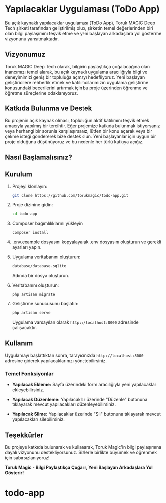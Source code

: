 # Yapılacaklar Uygulaması (ToDo App)

Bu açık kaynaklı yapılacaklar uygulaması (ToDo App), Toruk MAGIC Deep Tech şirketi tarafından geliştirilmiş olup, şirketin temel değerlerinden biri olan bilgi paylaşımını teşvik etme ve yeni başlayan arkadaşlara yol gösterme vizyonunu yansıtmaktadır.

## Vizyonumuz 

Toruk MAGIC Deep Tech olarak, bilginin paylaştıkça çoğalacağına olan inancımızı temel alarak, bu açık kaynaklı uygulama aracılığıyla bilgi ve deneyimimizi geniş bir topluluğa açmayı hedefliyoruz. Yeni başlayan geliştiricilere rehberlik etmek ve katılımcılarımızın uygulama geliştirme konusundaki becerilerini artırmak için bu proje üzerinden öğrenme ve öğretme süreçlerine odaklanıyoruz.

## Katkıda Bulunma ve Destek

Bu projenin açık kaynak olması, topluluğun aktif katılımını teşvik etmek amacıyla yapılmış bir tercihtir. Eğer projemize katkıda bulunmak istiyorsanız veya herhangi bir sorunla karşılaşırsanız, lütfen bir konu açarak veya bir çekme isteği göndererek bize destek olun. Yeni başlayanlar için uygun bir proje olduğunu düşünüyoruz ve bu nedenle her türlü katkıya açığız.

## Nasıl Başlamalısınız?

## Kurulum

1. Projeyi klonlayın:

   ```bash
   git clone https://github.com/torukmagic/todo-app.git
   ```

2. Proje dizinine gidin:

   ```bash
   cd todo-app
   ```

3. Composer bağımlılıklarını yükleyin:

   ```bash
   composer install
   ```

4. .env.example dosyasını kopyalayarak .env dosyasını oluşturun ve gerekli ayarları yapın.

5. Uygulama veritabanını oluşturun:

   ```bash
   database/database.sqlite
   ```
   Adında bir dosya oluşturun.

6. Veritabanını oluşturun:

   ```bash
   php artisan migrate
   ```

7. Geliştirme sunucusunu başlatın:

   ```bash
   php artisan serve
   ```

   Uygulama varsayılan olarak `http://localhost:8000` adresinde çalışacaktır.

## Kullanım

Uygulamayı başlattıktan sonra, tarayıcınızda `http://localhost:8000` adresine giderek yapılacaklarınızı yönetebilirsiniz.

### Temel Fonksiyonlar

- **Yapılacak Ekleme:** Sayfa üzerindeki form aracılığıyla yeni yapılacaklar ekleyebilirsiniz.
  
- **Yapılacak Düzenleme:** Yapılacaklar üzerinde "Düzenle" butonuna tıklayarak mevcut yapılacakları düzenleyebilirsiniz.

- **Yapılacak Silme:** Yapılacaklar üzerinde "Sil" butonuna tıklayarak mevcut yapılacakları silebilirsiniz.

## Teşekkürler

Bu projeye katkıda bulunarak ve kullanarak, Toruk Magic'in bilgi paylaşımına dayalı vizyonunu destekliyorsunuz. Sizlerle birlikte büyümek ve öğrenmek için sabırsızlanıyoruz!

**Toruk Magic - Bilgi Paylaştıkça Çoğalır, Yeni Başlayan Arkadaşlara Yol Gösterir!**
# todo-app
